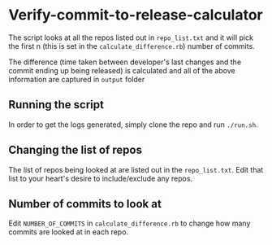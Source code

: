 # Verify-commit-to-release-calculator

The script looks at all the repos listed out in `repo_list.txt` and it will pick the first n (this is set in the `calculate_difference.rb`) number of commits. 

The difference (time taken between developer's last changes and the commit ending up being released) 
is calculated and all of the above information are captured in `output` folder

## Running the script

In order to get the logs generated, simply clone the repo and run
`./run.sh`.

## Changing the list of repos

The list of repos being looked at are listed out in the `repo_list.txt`. Edit
that list to your heart's desire to include/exclude any repos.

## Number of commits to look at

Edit `NUMBER_OF_COMMITS` in `calculate_difference.rb` to change how many commits
are looked at in each repo.

